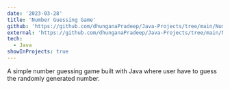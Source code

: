 ```yaml
---
date: '2023-03-28'
title: 'Number Guessing Game'
github: 'https://github.com/dhunganaPradeep/Java-Projects/tree/main/Number%20Guess%20Game'
external: 'https://github.com/dhunganaPradeep/Java-Projects/tree/main/Number%20Guess%20Game'
tech:
  - Java
showInProjects: true
---
```


A simple number guessing game built with Java where user have to guess the randomly generated number.
